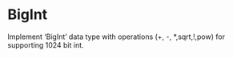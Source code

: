# BigInt
Implement ‘BigInt’ data type with operations (+, -, *,sqrt,!,pow) for supporting 1024 bit int.
